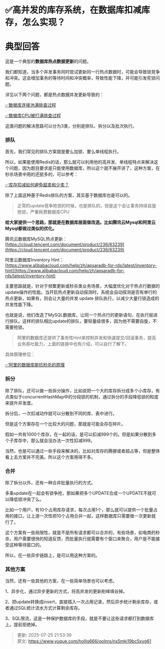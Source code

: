 # ✅高并发的库存系统，在数据库扣减库存，怎么实现？

# 典型回答


这是一个典型的**数据库热点数据更新**的问题。



我们都知道，当多个并发事务同时尝试更新同一行热点数据时，可能会导致锁竞争和冲突。这会增加事务的等待时间和冲突概率，导致性能下降，并可能引发死锁问题。



详见以下两个问题，都是热点数据并发更新导致的：



[✅数据库连接池满排查过程](https://www.yuque.com/hollis666/oolnrs/dlz4xagyghoys4p8)



[✅数据库CPU被打满排查过程](https://www.yuque.com/hollis666/oolnrs/yhfy70xlf7kegk0s)





这类问题的解决思路可以分为3类，分别是排队、拆分以及批次执行。



### 排队
首先，我们常见的排队方案就是要么加锁、要么单线程执行。



所以，如果能使用Redis的话，那么就可以利用他的高并发、单线程特点来解决这个问题，因为题目要求是只能使用数据库，所以这个就不展开讲了，这种方案，在秒杀场景中用的还挺多的，可以参考：



[✅库存扣减如何避免超卖和少卖？](https://www.yuque.com/hollis666/oolnrs/qpnna44eczny06z7)



除了上面这种基于Redis排队的方案，其实基于数据库也是可以的。



> 正常的update竞争抢锁的时候，也是排队的，但是这个会让事务持续自旋抢锁，严重耗费数据库CPU
>



**给大家提供一个思路，那就是在数据库层面做改造。比如腾讯云Mysql和阿里云Mysql都做过类似的优化。**



腾讯云数据库MySQL热点更新： [https://cloud.tencent.com/document/product/236/63239](https://cloud.tencent.com/document/product/236/63239)

阿里云数据库Inventory Hint： [https://www.alibabacloud.com/help/zh/apsaradb-for-rds/latest/inventory-hint](https://www.alibabacloud.com/help/zh/apsaradb-for-rds/latest/inventory-hint)



主要思路就是，针对于频繁更新或秒杀类业务场景，大幅度优化对于热点行数据的update操作的性能。当开启热点更新自动探测时，系统会自动探测是否有单行的热点更新，如果有，则会让大量的并发 update 排队执行，以减少大量行锁造成的并发性能下降。



也就是说，他们改造了MySQL数据库，让同一个热点行的更新语句，在执行层进行排队。这样的排队相比update的排队，要轻量级很多，因为他不需要自旋，不需要抢锁。

<font style="color:rgb(85, 85, 85);"></font>

> <font style="color:rgb(85, 85, 85);">阿里的数据</font>库还提供了事务性Hint来控制并发和快速提交/回滚事务，提高业务吞吐能力，上面的链接中也有介绍，可以自行了解下。
>

<font style="color:rgb(85, 85, 85);"></font>

<font style="color:rgb(85, 85, 85);">具体原理参见：</font>

<font style="color:rgb(85, 85, 85);"></font>

[✅阿里的数据库能抗秒杀的原理](https://www.yuque.com/hollis666/oolnrs/gwg64tg0g107wgz3)

<font style="color:rgb(85, 85, 85);"></font>

### 拆分


除了排队，还可以做一些拆分操作，比如说把一个大的库存拆分成多个小库存，有点类似于concurrentHashMap中的分段锁的机制，通过拆分的手段降低锁的粒度来提升并发度。



拆分后，一次扣减动作就可以分散到不同的库、表中进行。



但是这个方案存在一个比较大的问题，那就是可能会存在碎片。



假如一共有1000个库存，在一起的话，是可以扣减999个的。但是如果分散到多个子库存中，那么就会没办法一次性扣减999。



当然，也是可以通过一些手段来解决的，比如对库存的腾挪或者超占等，但是整体看上去方案并不完美。所以这个方案用得不多。





### 合并


除了拆分以外，还有一种合并批量执行的方式。



多条update在一起会有锁争抢，那如果把多个UPDATE合成一个UPDATE不就可以降低锁冲突了么。



比如一个用户，有10个占用库存请求，每次占用1个，那么就可以提供一个批量占用的接口，让上游一次性把10个占用合并一起，这样数据库只需要做一次更新就行了。



这个方案有一些局限性，就是不是所有请求都可以合并的，有些场景，如电商的秒杀，用户需要很快的知道反馈，而批量执行就需要有个窗口来聚合，用户是不能接受这种等待窗口的。



所以，在一些异步链路上，是可以用这种方案的。



### 其他方案


当然，还有一些其他的方案，在一些简单场景也可以考虑。



1、异步化，通过异步更新的方式，将高并发的更新削峰填谷掉。



2、把update转换成insert，直接插入一次占用记录，然后异步统计剩余库存，或者通过SQL统计流水方式计算剩余库存。



3、SQL限流，这是一种保护数据库的手段，就是不要让这些请求都打到数据库上。提前拒绝掉。



> 更新: 2025-07-25 21:53:39  
> 原文: <https://www.yuque.com/hollis666/oolnrs/ns5mki19bc5xyg61>